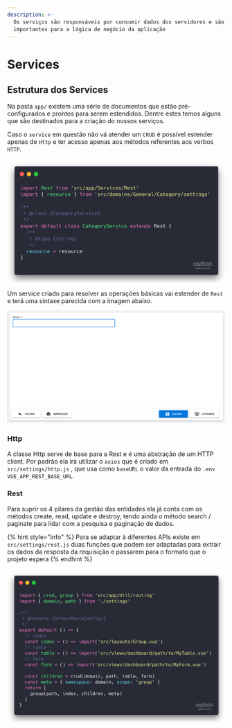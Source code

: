```yaml
---
description: >-
  Os serviços são responsáveis por consumir dados dos servidores e são muito
  importantes para a lógica de negócio da aplicação
---
```


# Services

## Estrutura dos Services

Na pasta `app/` existem uma série de documentos que estão pré-configurados e prontos para serem estendidos. Dentre estes temos alguns que são destinados para a criação do nossos serviços.

Caso o `service` em questão não vá atender um `CRUD` é possível estender apenas de `Http` e ter acesso apenas aos métodos referentes aos verbos `HTTP`.

![Exemplo de service que usa apenas a classe Http](../.gitbook/assets/image%20%2832%29.png)

Um service criado para resolver as operações básicas vai estender de `Rest` e terá uma sintaxe parecida com a imagem abaixo.

![Service Rest simples](../.gitbook/assets/image%20%2837%29.png)

### Http

A classe Http serve de base para a Rest e é uma abstração de um HTTP client. Por padrão ela irá utilizar o `axios` que é criado em `src/settings/http.js` , que usa como `baseURL` o valor da entrada do `.env` `VUE_APP_REST_BASE_URL`. 

### Rest

Para suprir os 4 pilares da gestão das entidades ela já conta com os métodos create, read, update e destroy, tendo ainda o método search / paginate para lidar com a pesquisa e paginação de dados.

{% hint style="info" %}
Para se adaptar à diferentes APIs existe em `src/settings/rest.js` duas funções que podem ser adaptadas para extrair os dados da resposta da requisição e passarem para o formato que o projeto espera
{% endhint %}

![](../.gitbook/assets/image%20%2818%29.png)

